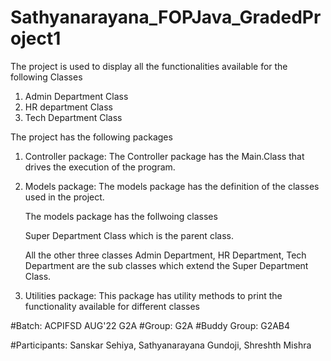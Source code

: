 # Sathyanarayana_FOPJava_GradedProject1

The project is used to display all the functionalities available for the following Classes
1. Admin Department Class
2. HR department Class
3. Tech Department Class

The project has the following packages

1. Controller package: The Controller package has the Main.Class that drives the execution of the program.

2. Models package: The models package has the definition of the classes used in the project. 

      The models package has the follwoing classes 
 
      Super Department Class which is the parent class.

      All the other three classes Admin Department, HR Department, Tech Department are the sub classes which extend the Super Department Class.
      
3. Utilities package: This package has utility methods to print the functionality available for different classes


#Batch: ACPIFSD AUG'22 G2A #Group: G2A #Buddy Group: G2AB4

#Participants: Sanskar Sehiya, Sathyanarayana Gundoji, Shreshth Mishra

